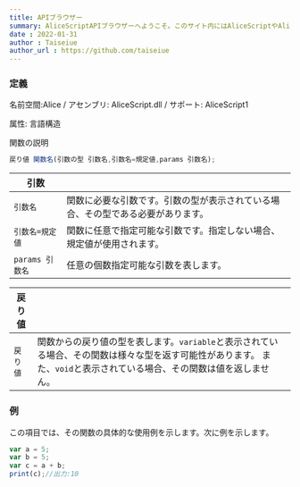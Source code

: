 ```yaml
---
title: APIブラウザー
summary: AliceScriptAPIブラウザーへようこそ。このサイト内にはAliceScriptやAlice.Runtimeで標準で提供されている関数について解説する記事がたくさんあります。
date : 2022-01-31
author : Taiseiue
author_url : https://github.com/taiseiue
---
```

### 定義
名前空間:Alice / アセンブリ: AliceScript.dll / サポート: AliceScript1

属性: 言語構造

関数の説明

```js
戻り値 関数名(引数の型 引数名,引数名=規定値,params 引数名);
```

|引数| |
|-|-|
|`引数名`| 関数に必要な引数です。引数の型が表示されている場合、その型である必要があります。|
|`引数名=規定値`| 関数に任意で指定可能な引数です。指定しない場合、規定値が使用されます。|
|`params 引数名`| 任意の個数指定可能な引数を表します。|


|戻り値| |
|-|-|
|`戻り値`| 関数からの戻り値の型を表します。`variable`と表示されている場合、その関数は様々な型を返す可能性があります。 また、`void`と表示されている場合、その関数は値を返しません。|

### 例
この項目では、その関数の具体的な使用例を示します。次に例を示します。

```js
var a = 5;
var b = 5;
var c = a + b;
print(c);//出力:10
```